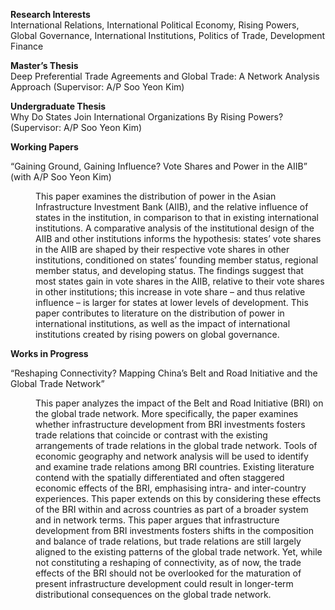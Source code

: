 **Research Interests** <br>
International Relations, International Political Economy, Rising Powers, Global Governance, International Institutions, Politics of Trade, Development Finance

**Master’s Thesis** <br>
Deep Preferential Trade Agreements and Global Trade: A Network Analysis Approach (Supervisor: A/P Soo Yeon Kim)

**Undergraduate Thesis** <br>
Why Do States Join International Organizations By Rising Powers? (Supervisor: A/P Soo Yeon Kim)

**Working Papers**

“Gaining Ground, Gaining Influence? Vote Shares and Power in the AIIB” (with A/P Soo Yeon Kim)

<p style="margin-left: 40px"> This paper examines the distribution of power in the Asian Infrastructure Investment Bank (AIIB), and the relative influence of states in the institution, in comparison to that in existing international institutions. A comparative analysis of the institutional design of the AIIB and other institutions informs the hypothesis: states’ vote shares in the AIIB are shaped by their respective vote shares in other institutions, conditioned on states’ founding member status, regional member status, and developing status. The findings suggest that most states gain in vote shares in the AIIB, relative to their vote shares in other institutions; this increase in vote share – and thus relative influence – is larger for states at lower levels of development. This paper contributes to literature on the distribution of power in international institutions, as well as the impact of international institutions created by rising powers on global governance. </p>

**Works in Progress** <br>

“Reshaping Connectivity? Mapping China’s Belt and Road Initiative and the Global Trade Network”

<p style="margin-left: 40px"> This paper analyzes the impact of the Belt and Road Initiative (BRI) on the global trade network. More specifically, the paper examines whether infrastructure development from BRI investments fosters trade relations that coincide or contrast with the existing arrangements of trade relations in the global trade network. Tools of economic geography and network analysis will be used to identify and examine trade relations among BRI countries. Existing literature contend with the spatially differentiated and often staggered economic effects of the BRI, emphasising intra- and inter-country experiences. This paper extends on this by considering these effects of the BRI within and across countries as part of a broader system and in network terms. This paper argues that infrastructure development from BRI investments fosters shifts in the composition and balance of trade relations, but trade relations are still largely aligned to the existing patterns of the global trade network. Yet, while not constituting a reshaping of connectivity, as of now, the trade effects of the BRI should not be overlooked for the maturation of present infrastructure development could result in longer-term distributional consequences on the global trade network. </p>
